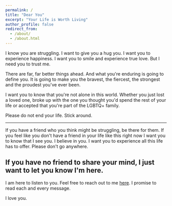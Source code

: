 ```yaml
---
permalink: /
title: "Dear You"
excerpt: "Your Life is Worth Living"
author_profile: false
redirect_from: 
  - /about/
  - /about.html
---
```


I know you are struggling. I want to give you a hug you. I want you to experience happiness. I want you to smile and experience true love. But I need you to trust me.

There are far, far better things ahead. And what you're enduring is going to define you. It is going to make you the bravest, the fiercest, the strongest and the proudest you've ever been.

I want you to know that you're not alone in this world. Whether you just lost a loved one, broke up with the one you thought you'd spend the rest of your life or accepted that you're part of the LGBTQ+ family.

Please do not end your life. Stick around.

---

If you have a friend who you think might be struggling, be there for them. If you feel like you don't have a friend in your life like this right now I want you to know that I see you. I believe in you. I want you to experience all this life has to offer. Please don't go anywhere.

If you have no friend to share your mind, I just want to let you know I'm here.
------
I am here to listen to you. Feel free to reach out to me [here](mailto:writetome@yourlifeisworthliving.com). I promise to read each and every message.

I love you.
